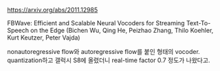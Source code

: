 https://arxiv.org/abs/2011.12985

FBWave: Efficient and Scalable Neural Vocoders for Streaming
  Text-To-Speech on the Edge (Bichen Wu, Qing He, Peizhao Zhang, Thilo Koehler, Kurt Keutzer, Peter Vajda)

nonautoregressive flow와 autoregressive flow를 붙인 형태의 vocoder. quantization하고 갤럭시 S8에 올렸더니 real-time factor 0.7 정도가 나왔다고.